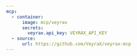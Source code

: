 ```yaml
---
mcp:
  - container:
      image: mcp/veyrax
      secrets:
        veyrax.api_key: VEYRAX_API_KEY
  - source:
      url: https://github.com/VeyraX/veyrax-mcp
---
```

